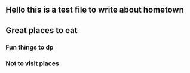 ## Hello this is a test file to write about hometown

## Great places to eat

### Fun things to dp

### Not to visit places
